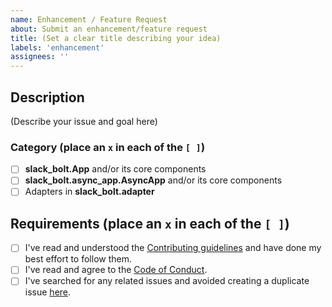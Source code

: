 ```yaml
---
name: Enhancement / Feature Request
about: Submit an enhancement/feature request
title: (Set a clear title describing your idea)
labels: 'enhancement'
assignees: ''
---
```


## Description

(Describe your issue and goal here)

### Category (place an `x` in each of the `[ ]`)

* [ ] **slack_bolt.App** and/or its core components
* [ ] **slack_bolt.async_app.AsyncApp** and/or its core components
* [ ] Adapters in **slack_bolt.adapter**

## Requirements (place an `x` in each of the `[ ]`)

* [ ] I've read and understood the [Contributing guidelines](https://github.com/slackapi/bolt-python/blob/main/.github/contributing.md) and have done my best effort to follow them.
* [ ] I've read and agree to the [Code of Conduct](https://slackhq.github.io/code-of-conduct).
* [ ] I've searched for any related issues and avoided creating a duplicate issue [here](https://github.com/slackapi/bolt-python/issues).
